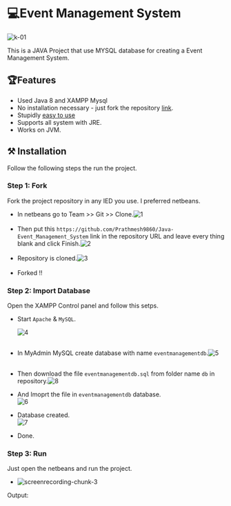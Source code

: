 # 💻Event Management System

![k-01](https://user-images.githubusercontent.com/45693044/122776515-cd9f6680-d2c8-11eb-9ba1-dc3775932d9a.jpeg)

This is a JAVA Project that use MYSQL database for creating a Event Management System.

## 🏆Features

- Used Java 8 and XAMPP Mysql
- No installation necessary - just fork the repository [link](https://github.com/Prathmesh9860/Java-Event_Management_System#installation).
- Stupidly [easy to use](https://github.com/karan/joe#usage)
- Supports all system with JRE.
- Works on JVM.

## ⚒ Installation

Follow the following steps the run the project.

### Step 1: Fork

Fork the project repository in any IED you use. I preferred netbeans.

- In netbeans go to Team >> Git >> Clone.![1](https://user-images.githubusercontent.com/45693044/122766557-4ef1fb80-d2bf-11eb-8e2b-b74827f55e74.png)<br/><br/>
- Then put this `https://github.com/Prathmesh9860/Java-Event_Management_System` link in the repository URL and leave every thing blank and click Finish.![2](https://user-images.githubusercontent.com/45693044/122767125-f111e380-d2bf-11eb-83e9-4e4082107af4.png)<br/><br/>
- Repository is cloned.![3](https://user-images.githubusercontent.com/45693044/122768761-8b265b80-d2c1-11eb-9100-779540aeb60b.png)<br/><br/>
- Forked !!

### Step 2: Import Database

Open the XAMPP Control panel and follow this setps.

- Start `Apache` & `MySQL`.

  ![4](https://user-images.githubusercontent.com/45693044/122770489-1f44f280-d2c3-11eb-8417-605de72d3dd2.png)<br/><br/>

- In MyAdmin MySQL create database with name `eventmanagementdb`.![5](https://user-images.githubusercontent.com/45693044/122772789-587e6200-d2c5-11eb-95a5-470a58a971d8.png)<br/><br/>
- Then download the file `eventmanagementdb.sql` from folder name `db` in repository.![8](https://user-images.githubusercontent.com/45693044/122773469-02f68500-d2c6-11eb-9a96-685fe5f8d95f.png)
- And Imoprt the file in `eventmanagementdb` database.<br>![6](https://user-images.githubusercontent.com/45693044/122773611-1efa2680-d2c6-11eb-9848-893ecccfa601.png)
- Database created.<br/>![7](https://user-images.githubusercontent.com/45693044/122774208-a051b900-d2c6-11eb-8184-90bb406938ac.png)
- Done.

### Step 3: Run

Just open the netbeans and run the project.

- ![screenrecording-chunk-3](https://user-images.githubusercontent.com/45693044/122778578-c0837700-d2ca-11eb-8789-bd7b6586db3c.gif)

Output:

>
